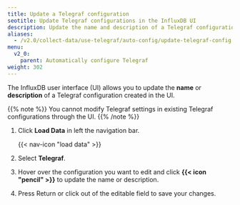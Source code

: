 ```yaml
---
title: Update a Telegraf configuration
seotitle: Update Telegraf configurations in the InfluxDB UI
description: Update the name and description of a Telegraf configuration created in the InfluxDB UI.
aliases:
  - /v2.0/collect-data/use-telegraf/auto-config/update-telegraf-config
menu:
  v2_0:
    parent: Automatically configure Telegraf
weight: 302
---
```


The InfluxDB user interface (UI) allows you to update the **name** or **description**
of a Telegraf configuration created in the UI.

{{% note %}}
You cannot modify Telegraf settings in existing Telegraf configurations through the UI.
{{% /note %}}

1. Click **Load Data** in left the navigation bar.

    {{< nav-icon "load data" >}}

2. Select **Telegraf**.
3. Hover over the configuration you want to edit and click **{{< icon "pencil" >}}**
   to update the name or description.
4. Press Return or click out of the editable field to save your changes.

